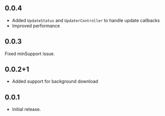 ## 0.0.4
- Added `UpdateStatus` and `UpdaterController` to handle update callbacks
- Improved performance

## 0.0.3
Fixed minSupport issue.

## 0.0.2+1
- Added support for background download

## 0.0.1

* Initial release.

